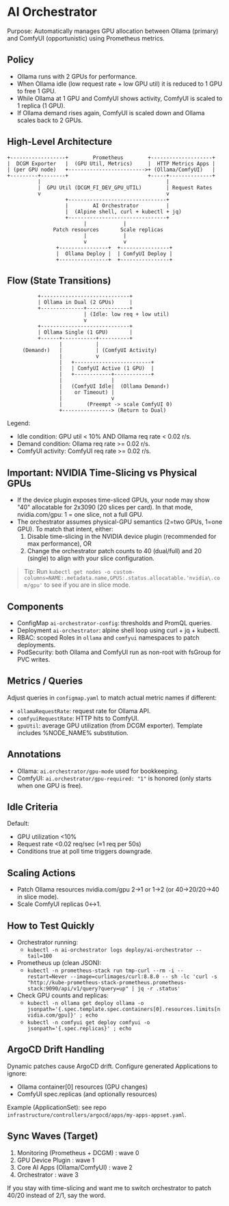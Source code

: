# AI Orchestrator

Purpose: Automatically manages GPU allocation between Ollama (primary) and ComfyUI (opportunistic) using Prometheus metrics.

## Policy
- Ollama runs with 2 GPUs for performance.
- When Ollama idle (low request rate + low GPU util) it is reduced to 1 GPU to free 1 GPU.
- While Ollama at 1 GPU and ComfyUI shows activity, ComfyUI is scaled to 1 replica (1 GPU).
- If Ollama demand rises again, ComfyUI is scaled down and Ollama scales back to 2 GPUs.

## High-Level Architecture
```
+------------------+        Prometheus        +--------------------+
|  DCGM Exporter   |  (GPU Util, Metrics)     |  HTTP Metrics Apps |
| (per GPU node)   +------------------------->+ (Ollama/ComfyUI)   |
+---------+--------+                          +-----+--------------+
          |                                         |
          |  GPU Util (DCGM_FI_DEV_GPU_UTIL)        | Request Rates
          v                                         v
                   +--------------------------------+
                   |        AI Orchestrator         |
                   |  (Alpine shell, curl + kubectl + jq)
                   +--------------------------------+
                         |            |
               Patch resources       Scale replicas
                         |            |
                         v            v
                +----------------+  +----------------+
                |  Ollama Deploy |  | ComfyUI Deploy |
                +----------------+  +----------------+
```

## Flow (State Transitions)
```
          +-----------------------------+
          | Ollama in Dual (2 GPUs)     |
          +--------------+--------------+
                         | (Idle: low req + low util)
                         v
          +-----------------------------+
          | Ollama Single (1 GPU)       |
          +------+-----------+----------+
                 |           |
     (Demand↑)   |           | (ComfyUI Activity)
                 |           v
                 |   +-------------------------+
                 |   | ComfyUI Active (1 GPU)  |
                 |   +------------+------------+
                 |                |
                 |   (ComfyUI Idle|  (Ollama Demand↑)
                 |    or Timeout) |
                 |                v
                 |        (Preempt -> scale ComfyUI 0)
                 +----------------> (Return to Dual)
```

Legend:
- Idle condition: GPU util < 10% AND Ollama req rate < 0.02 r/s.
- Demand condition: Ollama req rate >= 0.02 r/s.
- ComfyUI activity: ComfyUI req rate >= 0.02 r/s.

## Important: NVIDIA Time-Slicing vs Physical GPUs
- If the device plugin exposes time-sliced GPUs, your node may show "40" allocatable for 2x3090 (20 slices per card). In that mode, nvidia.com/gpu: 1 = one slice, not a full GPU.
- The orchestrator assumes physical-GPU semantics (2=two GPUs, 1=one GPU). To match that intent, either:
  1) Disable time-slicing in the NVIDIA device plugin (recommended for max performance), OR
  2) Change the orchestrator patch counts to 40 (dual/full) and 20 (single) to align with your slice configuration.

> Tip: Run `kubectl get nodes -o custom-columns=NAME:.metadata.name,GPUS:.status.allocatable.'nvidia\.com/gpu'` to see if you are in slice mode.

## Components
- ConfigMap `ai-orchestrator-config`: thresholds and PromQL queries.
- Deployment `ai-orchestrator`: alpine shell loop using curl + jq + kubectl.
- RBAC: scoped Roles in `ollama` and `comfyui` namespaces to patch deployments.
- PodSecurity: both Ollama and ComfyUI run as non-root with fsGroup for PVC writes.

## Metrics / Queries
Adjust queries in `configmap.yaml` to match actual metric names if different:
- `ollamaRequestRate`: request rate for Ollama API.
- `comfyuiRequestRate`: HTTP hits to ComfyUI.
- `gpuUtil`: average GPU utilization (from DCGM exporter). Template includes %NODE_NAME% substitution.

## Annotations
- Ollama: `ai.orchestrator/gpu-mode` used for bookkeeping.
- ComfyUI: `ai.orchestrator/gpu-required: "1"` is honored (only starts when one GPU is free).

## Idle Criteria
Default:
- GPU utilization <10%
- Request rate <0.02 req/sec (≈1 req per 50s)
- Conditions true at poll time triggers downgrade.

## Scaling Actions
- Patch Ollama resources nvidia.com/gpu 2→1 or 1→2 (or 40→20/20→40 in slice mode).
- Scale ComfyUI replicas 0↔1.

## How to Test Quickly
- Orchestrator running:
  - `kubectl -n ai-orchestrator logs deploy/ai-orchestrator --tail=100`
- Prometheus up (clean JSON):
  - `kubectl -n prometheus-stack run tmp-curl --rm -i --restart=Never --image=curlimages/curl:8.8.0 -- sh -lc 'curl -s "http://kube-prometheus-stack-prometheus.prometheus-stack:9090/api/v1/query?query=up" | jq -r .status'`
- Check GPU counts and replicas:
  - `kubectl -n ollama get deploy ollama -o jsonpath='{.spec.template.spec.containers[0].resources.limits[nvidia.com/gpu]}' ; echo`
  - `kubectl -n comfyui get deploy comfyui -o jsonpath='{.spec.replicas}' ; echo`

## ArgoCD Drift Handling
Dynamic patches cause ArgoCD drift. Configure generated Applications to ignore:
- Ollama container[0] resources (GPU changes)
- ComfyUI spec.replicas (and optionally resources)

Example (ApplicationSet): see repo `infrastructure/controllers/argocd/apps/my-apps-appset.yaml`.

## Sync Waves (Target)
1. Monitoring (Prometheus + DCGM) : wave 0
2. GPU Device Plugin              : wave 1
3. Core AI Apps (Ollama/ComfyUI)  : wave 2
4. Orchestrator                   : wave 3

If you stay with time-slicing and want me to switch orchestrator to patch 40/20 instead of 2/1, say the word.

